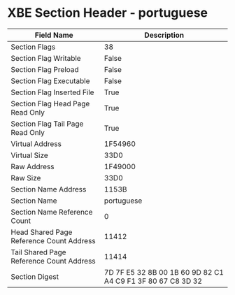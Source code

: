 # XBE Section Header - portuguese

| Field Name | Description |
|---|---|
| Section Flags | 38 |
| Section Flag Writable | False |
| Section Flag Preload | False |
| Section Flag Executable | False |
| Section Flag Inserted File | True |
| Section Flag Head Page Read Only | True |
| Section Flag Tail Page Read Only | True |
| Virtual Address | 1F54960 |
| Virtual Size | 33D0 |
| Raw Address | 1F49000 |
| Raw Size | 33D0 |
| Section Name Address | 1153B |
| Section Name | portuguese |
| Section Name Reference Count | 0 |
| Head Shared Page Reference Count Address | 11412 |
| Tail Shared Page Reference Count Address | 11414 |
| Section Digest | 7D 7F E5 32 8B 00 1B 60 9D 82 C1 A4 C9 F1 3F 80 67 C8 3D 32 |
